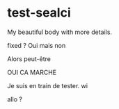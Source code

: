 # test-sealci
My beautiful body with more details.

fixed ? Oui mais non

Alors peut-être

OUI CA MARCHE

Je suis en train de tester. wi

allo ?
